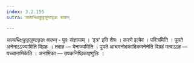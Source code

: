 ```yaml
---
index: 3.2.155
sutra: जल्पभिक्षकुट्टलुण्टवृङः षाकन्

---
```

_जल्पभिक्षकुट्टलुण्टवृङः षाकन्_ - पुवः संज्ञायाम् । 'इत्र' इति शेषः । करणे इत्येव । पवित्रमिति । पूयते अनेनाऽऽज्यामिति विग्रहः । तदाह —  येनाज्यमिति । पूयते आचमनोदकादिकमनेनेति विग्रहं मत्वाऽऽह —  यच्चानामिकेति । अनामिका  — उपकनिष्ठिकाह्गुलिः ।